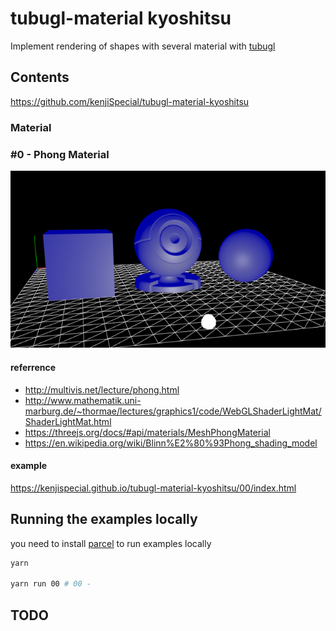 # tubugl-material kyoshitsu

Implement rendering of shapes with several material with [tubugl](https://github.com/kenjiSpecial/tubugl)


## Contents

https://github.com/kenjiSpecial/tubugl-material-kyoshitsu


### Material

### #0 - Phong Material

[![](./docs/00/thumbnail.png)](https://kenjispecial.github.io/tubugl-material-kyoshitsu/00/index.html)


#### referrence
- http://multivis.net/lecture/phong.html
- http://www.mathematik.uni-marburg.de/~thormae/lectures/graphics1/code/WebGLShaderLightMat/ShaderLightMat.html
- https://threejs.org/docs/#api/materials/MeshPhongMaterial
- https://en.wikipedia.org/wiki/Blinn%E2%80%93Phong_shading_model


#### example

https://kenjispecial.github.io/tubugl-material-kyoshitsu/00/index.html

## Running the examples locally

you need to install [parcel](https://github.com/parcel-bundler/parcel) to run examples locally

```sh
yarn

yarn run 00 # 00 - 

```

## TODO
